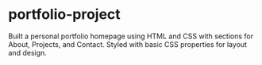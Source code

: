 # portfolio-project
Built a personal portfolio homepage using HTML and CSS with sections for About, Projects, and Contact. Styled with basic CSS properties for layout and design.
